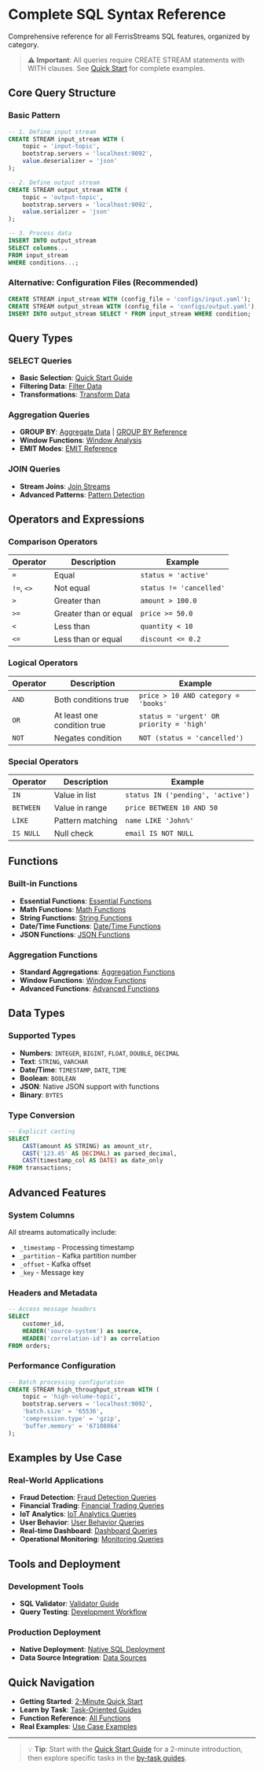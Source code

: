 # Complete SQL Syntax Reference

Comprehensive reference for all FerrisStreams SQL features, organized by category.

> **⚠️ Important**: All queries require CREATE STREAM statements with WITH clauses. See [Quick Start](../quickstart/hello-world.md) for complete examples.

## Core Query Structure

### Basic Pattern
```sql
-- 1. Define input stream
CREATE STREAM input_stream WITH (
    topic = 'input-topic',
    bootstrap.servers = 'localhost:9092',
    value.deserializer = 'json'
);

-- 2. Define output stream
CREATE STREAM output_stream WITH (
    topic = 'output-topic',
    bootstrap.servers = 'localhost:9092',
    value.serializer = 'json'
);

-- 3. Process data
INSERT INTO output_stream
SELECT columns...
FROM input_stream
WHERE conditions...;
```

### Alternative: Configuration Files (Recommended)
```sql
CREATE STREAM input_stream WITH (config_file = 'configs/input.yaml');
CREATE STREAM output_stream WITH (config_file = 'configs/output.yaml');
INSERT INTO output_stream SELECT * FROM input_stream WHERE condition;
```

## Query Types

### SELECT Queries
- **Basic Selection**: [Quick Start Guide](../quickstart/hello-world.md)
- **Filtering Data**: [Filter Data](../by-task/filter-data.md)
- **Transformations**: [Transform Data](../by-task/transform-data.md)

### Aggregation Queries
- **GROUP BY**: [Aggregate Data](../by-task/aggregate-data.md) | [GROUP BY Reference](./group-by.md)
- **Window Functions**: [Window Analysis](../by-task/window-analysis.md)
- **EMIT Modes**: [EMIT Reference](./emit-modes.md)

### JOIN Queries
- **Stream Joins**: [Join Streams](../by-task/join-streams.md)
- **Advanced Patterns**: [Pattern Detection](../by-task/detect-patterns.md)

## Operators and Expressions

### Comparison Operators
| Operator | Description | Example |
|----------|-------------|---------|
| `=` | Equal | `status = 'active'` |
| `!=`, `<>` | Not equal | `status != 'cancelled'` |
| `>` | Greater than | `amount > 100.0` |
| `>=` | Greater than or equal | `price >= 50.0` |
| `<` | Less than | `quantity < 10` |
| `<=` | Less than or equal | `discount <= 0.2` |

### Logical Operators
| Operator | Description | Example |
|----------|-------------|---------|
| `AND` | Both conditions true | `price > 10 AND category = 'books'` |
| `OR` | At least one condition true | `status = 'urgent' OR priority = 'high'` |
| `NOT` | Negates condition | `NOT (status = 'cancelled')` |

### Special Operators
| Operator | Description | Example |
|----------|-------------|---------|
| `IN` | Value in list | `status IN ('pending', 'active')` |
| `BETWEEN` | Value in range | `price BETWEEN 10 AND 50` |
| `LIKE` | Pattern matching | `name LIKE 'John%'` |
| `IS NULL` | Null check | `email IS NOT NULL` |

## Functions

### Built-in Functions
- **Essential Functions**: [Essential Functions](../functions/essential.md)
- **Math Functions**: [Math Functions](../functions/math.md)
- **String Functions**: [String Functions](../functions/string.md)
- **Date/Time Functions**: [Date/Time Functions](../functions/date-time.md)
- **JSON Functions**: [JSON Functions](../functions/json.md)

### Aggregation Functions
- **Standard Aggregations**: [Aggregation Functions](../functions/aggregation.md)
- **Window Functions**: [Window Functions](../functions/window.md)
- **Advanced Functions**: [Advanced Functions](../functions/advanced.md)

## Data Types

### Supported Types
- **Numbers**: `INTEGER`, `BIGINT`, `FLOAT`, `DOUBLE`, `DECIMAL`
- **Text**: `STRING`, `VARCHAR`
- **Date/Time**: `TIMESTAMP`, `DATE`, `TIME`
- **Boolean**: `BOOLEAN`
- **JSON**: Native JSON support with functions
- **Binary**: `BYTES`

### Type Conversion
```sql
-- Explicit casting
SELECT
    CAST(amount AS STRING) as amount_str,
    CAST('123.45' AS DECIMAL) as parsed_decimal,
    CAST(timestamp_col AS DATE) as date_only
FROM transactions;
```

## Advanced Features

### System Columns
All streams automatically include:
- `_timestamp` - Processing timestamp
- `_partition` - Kafka partition number
- `_offset` - Kafka offset
- `_key` - Message key

### Headers and Metadata
```sql
-- Access message headers
SELECT
    customer_id,
    HEADER('source-system') as source,
    HEADER('correlation-id') as correlation
FROM orders;
```

### Performance Configuration
```sql
-- Batch processing configuration
CREATE STREAM high_throughput_stream WITH (
    topic = 'high-volume-topic',
    bootstrap.servers = 'localhost:9092',
    'batch.size' = '65536',
    'compression.type' = 'gzip',
    'buffer.memory' = '67108864'
);
```

## Examples by Use Case

### Real-World Applications
- **Fraud Detection**: [Fraud Detection Queries](../examples/fraud-detection.md)
- **Financial Trading**: [Financial Trading Queries](../examples/financial-trading.md)
- **IoT Analytics**: [IoT Analytics Queries](../examples/iot-analytics.md)
- **User Behavior**: [User Behavior Queries](../examples/user-behavior.md)
- **Real-time Dashboard**: [Dashboard Queries](../examples/real-time-dashboard.md)
- **Operational Monitoring**: [Monitoring Queries](../examples/operational-monitoring.md)

## Tools and Deployment

### Development Tools
- **SQL Validator**: [Validator Guide](../tools/validator.md)
- **Query Testing**: [Development Workflow](../quickstart/hello-world.md)

### Production Deployment
- **Native Deployment**: [Native SQL Deployment](../deployment/native-deployment.md)
- **Data Source Integration**: [Data Sources](../integration/data-sources.md)

## Quick Navigation

- **Getting Started**: [2-Minute Quick Start](../README.md)
- **Learn by Task**: [Task-Oriented Guides](../by-task/)
- **Function Reference**: [All Functions](../functions/)
- **Real Examples**: [Use Case Examples](../examples/)

---

> 💡 **Tip**: Start with the [Quick Start Guide](../README.md) for a 2-minute introduction, then explore specific tasks in the [by-task guides](../by-task/).